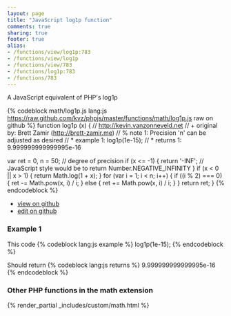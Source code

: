 ```yaml
---
layout: page
title: "JavaScript log1p function"
comments: true
sharing: true
footer: true
alias:
- /functions/view/log1p:783
- /functions/view/log1p
- /functions/view/783
- /functions/log1p:783
- /functions/783
---
```

<!-- Generated by Rakefile:build -->
A JavaScript equivalent of PHP's log1p

{% codeblock math/log1p.js lang:js https://raw.github.com/kvz/phpjs/master/functions/math/log1p.js raw on github %}
function log1p (x) {
  // http://kevin.vanzonneveld.net
  // +   original by: Brett Zamir (http://brett-zamir.me)
  // %          note 1: Precision 'n' can be adjusted as desired
  // *     example 1: log1p(1e-15);
  // *     returns 1: 9.999999999999995e-16

  var ret = 0,
    n = 50; // degree of precision
  if (x <= -1) {
    return '-INF'; // JavaScript style would be to return Number.NEGATIVE_INFINITY
  }
  if (x < 0 || x > 1) {
    return Math.log(1 + x);
  }
  for (var i = 1; i < n; i++) {
    if ((i % 2) === 0) {
      ret -= Math.pow(x, i) / i;
    } else {
      ret += Math.pow(x, i) / i;
    }
  }
  return ret;
}
{% endcodeblock %}

 - [view on github](https://github.com/kvz/phpjs/blob/master/functions/math/log1p.js)
 - [edit on github](https://github.com/kvz/phpjs/edit/master/functions/math/log1p.js)

### Example 1
This code
{% codeblock lang:js example %}
log1p(1e-15);
{% endcodeblock %}

Should return
{% codeblock lang:js returns %}
9.999999999999995e-16
{% endcodeblock %}


### Other PHP functions in the math extension
{% render_partial _includes/custom/math.html %}
